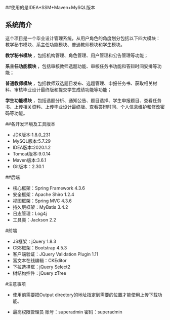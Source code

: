 ##使用的是IDEA+SSM+Maven+MySQL版本

## 系统简介
这个项目是一个毕业设计管理系统，从用户角色的角度划分包括以下四大模块：
教学秘书模块、系主任功能模块、普通教师模块和学生模块。

**教学秘书模块** ，包括机构管理、角色管理、用户管理和公告管理等功能； 

**系主任功能模块** ，包括审核教师选题功能、审核任务书功能和答辩时间安排等功能；

**普通教师模块** ，包括教师双选题目发布、选题管理、申报任务书、获取相关材料、审核毕业设计最终版和提交学生成绩功能等功能；

**学生功能模块** ，包括选题分析、通知公告、题目选择、学生申报题目、查看任务书、上传相关资料、上传毕业设计最终版、查看答辩时间、个人信息维护和修改密码等功能。

##各开发环境及工具版本

* JDK版本:1.8.0_231
* MySQL版本:5.7.29
* IDEA版本:2020.1.2
* Tomcat版本:9.0.14
* Maven版本:3.6.1
* Git版本：2.30.1

##后端

* 核心框架：Spring Framework 4.3.6
* 安全框架：Apache Shiro 1.2.4
* 视图框架：Spring MVC 4.3.6
* 持久层框架：MyBatis 3.4.2
* 日志管理：Log4j
* 工具类：Jackson 2.2

#前端

* JS框架：jQuery 1.8.3
* CSS框架：Bootstrap 4.5.3
* 客户端验证：JQuery Validation Plugin 1.11
* 富文本在线编辑：CKEditor
* 下拉选择框：jQuery Select2
* 树结构控件：jQuery zTree


#注意事项
* 使用前需要把Output directory的地址指定到需要的位置才能使用上传下载功能。

* 最高权限管理员 账号：superadmin 密码：superadmin